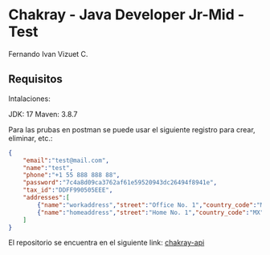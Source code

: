 # Chakray - Java Developer Jr-Mid - Test

Fernando Ivan Vizuet C.

## Requisitos

Intalaciones:

JDK: 17
Maven: 3.8.7

Para las prubas en postman se puede usar el siguiente registro para crear, eliminar, etc.:

```JSON
{
    "email":"test@mail.com",
    "name":"test",
    "phone":"+1 55 888 888 88",
    "password":"7c4a8d09ca3762af61e59520943dc26494f8941e",
    "tax_id":"DDFF990505EEE",
    "addresses":[
        {"name":"workaddress","street":"Office No. 1","country_code":"MX"},
        {"name":"homeaddress","street":"Home No. 1","country_code":"MX"}
    ]
}
```

El repositorio se encuentra en el siguiente link: [chakray-api](https://github.com/Vizuetcf09/chakray-api)